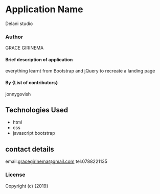 # Application Name
Delani studio
### Author
GRACE GIRINEMA
#### Brief description of application
everything learnt from Bootstrap and jQuery to recreate a landing page
#### By **{List of contributors}**
jonnygovish
## Technologies Used
* html
* css
* javascript
bootstrap

## contact details
email:gracegirinema@gmail.com
tel:0788221135
### License
Copyright (c) {2019} 